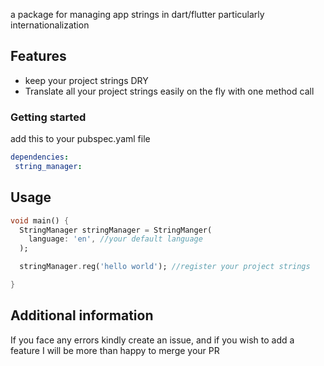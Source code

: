 <!-- 
This README describes the package. If you publish this package to pub.dev,
this README's contents appear on the landing page for your package.

For information about how to write a good package README, see the guide for
[writing package pages](https://dart.dev/guides/libraries/writing-package-pages). 

For general information about developing packages, see the Dart guide for
[creating packages](https://dart.dev/guides/libraries/create-library-packages)
and the Flutter guide for
[developing packages and plugins](https://flutter.dev/developing-packages). 
-->

a package for managing app strings in dart/flutter particularly internationalization

## Features

- keep your project strings DRY
- Translate all your project strings easily on the fly with one method call

### Getting started

add this to your pubspec.yaml file

 ```yaml
dependencies:
  string_manager:
```

## Usage

```dart
void main() {
  StringManager stringManager = StringManger(
    language: 'en', //your default language
  );

  stringManager.reg('hello world'); //register your project strings

}
```

## Additional information

If you face any errors kindly create an issue, and if you wish to add a feature I will be more than
happy to merge your PR
